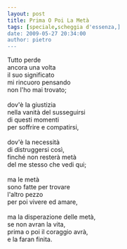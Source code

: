 ```yaml
---
layout: post
title: Prima O Poi La Metà
tags: [speciale,scheggia d'essenza,]
date: 2009-05-27 20:34:00
author: pietro
---
```

Tutto perde<br/>ancora una volta<br/>il suo significato<br/>mi rincuoro pensando<br/>non l'ho mai trovato;<br/><br/>dov'è la giustizia<br/>nella vanità del susseguirsi<br/>di questi momenti<br/>per soffrire e compatirsi,<br/><br/>dov'è la necessità<br/>di distruggersi così,<br/>finché non resterà metà<br/>del me stesso che vedi qui;<br/><br/>ma le metà<br/>sono fatte per trovare<br/>l'altro pezzo<br/>per poi vivere ed amare,<br/><br/>ma la disperazione delle metà,<br/>se non avran la vita,<br/>prima o poi il coraggio avrà,<br/>e la faran finita.
